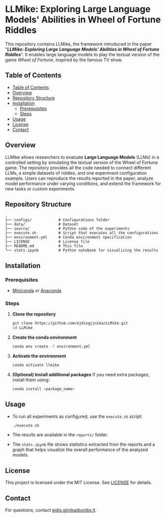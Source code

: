 # LLMike: Exploring Large Language Models' Abilities in Wheel of Fortune Riddles

This repository contains LLMike, the framework introduced in the paper "***LLMike: Exploring Large Language Models' Abilities in Wheel of Fortune Riddles***". It enables large language models to play the textual version of the game *Wheel of Fortune*, inspired by the famous TV show.

## Table of Contents

- [Table of Contents](#table-of-contents)
- [Overview](#overview)
- [Repository Structure](#repository-structure)
- [Installation](#installation)
  - [Prerequisites](#prerequisites)
  - [Steps](#steps)
- [Usage](#usage)
- [License](#license)
- [Contact](#contact)

## Overview
LLMike allows researchers to evaluate **Large Language Models** (LLMs) in a controlled setting by simulating the textual version of the Wheel of Fortune game. The repository provides all the code needed to connect different LLMs, a simple datasets of riddles, and one experiment configuration example. Users can reproduce the results reported in the paper, analyze model performance under varying conditions, and extend the framework for new tasks or custom experiments.


## Repository Structure
```
.
├── configs/            # Configurations folder
├── data/               # Dataset 
├── source/             # Python code of the experiments
├── execute.sh          # Script that executes all the configurations
├── environment.yml     # Conda environment specification
├── LICENSE             # License file
├── README.md           # This file 
└── stats.ipynb         # Python notebook for visualizing the results
```

## Installation

### Prerequisites
- [Miniconda](https://docs.conda.io/en/latest/miniconda.html) or [Anaconda](https://www.anaconda.com/)

### Steps

1. **Clone the repository**
   ```bash
   git clone https://github.com/ejdisgjinika/LLMike.git
   cd LLMike
   ```

2. **Create the conda environment**
   ```bash
   conda env create -f environment.yml
   ```

3. **Activate the environment**
   ```bash
   conda activate llmike
   ```

4. **(Optional) Install additional packages**
   If you need extra packages, install them using:
   ```bash
   conda install <package_name>
   ```

## Usage

- To run all experiments as configured, use the `execute.sh` script:
  ```bash
  ./execute.sh
  ```

- The results are available in the `reports/` folder.
- The `stats.ipynb` file shows statistics extracted from the reports and a graph that helps visualize the overall performance of the analyzed models.

## License

This project is licensed under the MIT License. See [LICENSE](LICENSE) for details.

## Contact

For questions, contact [ejdis.gjinika@unibs.it](mailto:ejdis.gjinika@unibs.it).
